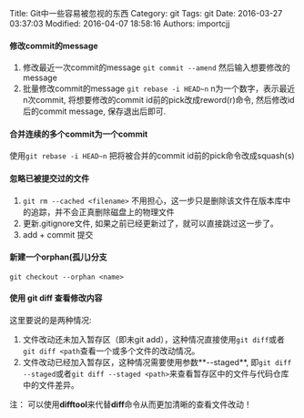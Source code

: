 Title: Git中一些容易被忽视的东西
Category: git
Tags: git
Date: 2016-03-27 03:37:03
Modified: 2016-04-07 18:58:16
Authors: importcjj

#### 修改commit的message
1. 修改最近一次commit的message  `git commit --amend` 然后输入想要修改的message
2. 批量修改commit的message `git rebase -i HEAD~n` n为一个数字，表示最近n次commit, 将想要修改的commit id前的pick改成reword(r)命令, 然后修改id后的commit message,  保存退出后即可.

#### 合并连续的多个commit为一个commit
使用`git rebase -i HEAD~n` 把将被合并的commit id前的pick命令改成squash(s)

#### 忽略已被提交过的文件

1. `git rm --cached <filename>` 不用担心，这一步只是删除该文件在版本库中的追踪，并不会正真删除磁盘上的物理文件
2. 更新.gitignore文件, 如果之前已经更新过了，就可以直接跳过这一步了。
3. add + commit 提交

#### 新建一个orphan(孤儿)分支

`git checkout --orphan <name>`

#### 使用 git diff 查看修改内容

这里要说的是两种情况:

1. 文件改动还未加入暂存区（即未git add），这种情况直接使用`git diff`或者`git diff <path`查看一个或多个文件的改动情况。
2. 文件改动已经加入暂存区，这种情况需要使用参数**--staged**, 即`git diff --staged`或者`git diff --staged <path>`来查看暂存区中的文件与代码仓库中的文件差异。

注： 可以使用**difftool**来代替**diff**命令从而更加清晰的查看文件改动！
